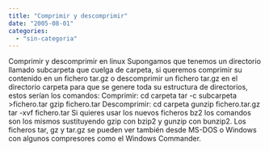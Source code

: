 ```yaml
---
title: "Comprimir y descomprimir"
date: "2005-08-01"
categories: 
  - "sin-categoria"
---
```


Comprimir y descomprimir en linux Supongamos que tenemos un directorio llamado subcarpeta que cuelga de carpeta, si queremos comprimir su contenido en un fichero tar.gz o descomprimir un fichero tar.gz en el directorio carpeta para que se genere toda su estructura de directorios, estos serían los comandos: Comprimir: cd carpeta tar -c subcarpeta >fichero.tar gzip fichero.tar Descomprimir: cd carpeta gunzip fichero.tar.gz tar -xvf fichero.tar Si quieres usar los nuevos ficheros bz2 los comandos son los mismos sustituyendo gzip con bzip2 y gunzip con bunzip2. Los ficheros tar, gz y tar.gz se pueden ver también desde MS-DOS o Windows con algunos compresores como el Windows Commander.

